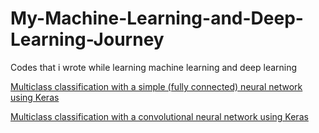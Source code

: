 # My-Machine-Learning-and-Deep-Learning-Journey
Codes that i wrote while learning machine learning and deep learning

<a href="https://github.com/mutcato/Keras_Animal_Classifier/tree/master/_SimpleNN">Multiclass classification with a simple (fully connected) neural network using Keras
  
<a href="https://github.com/mutcato/Keras_Animal_Classifier/tree/master/_CNN">Multiclass classification with a convolutional neural network using Keras
